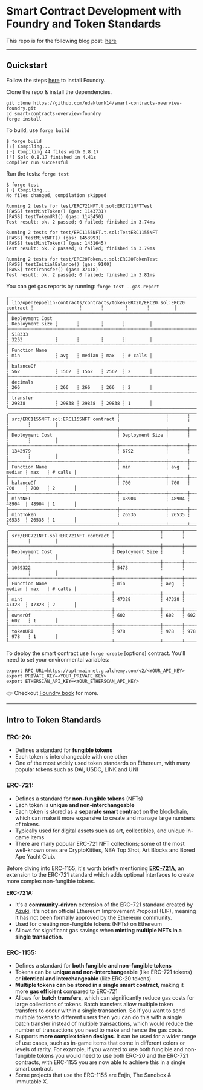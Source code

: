 #  Smart Contract Development with Foundry and Token Standards

This repo is for the following blog post: [here](https://twitter.com/edatweets_/status/1633582752258818048)

---

## Quickstart

Follow the steps [here](https://book.getfoundry.sh/getting-started/installation) to install Foundry.

Clone the repo & install the dependencies.

```
git clone https://github.com/edakturk14/smart-contracts-overview-foundry.git
cd smart-contracts-overview-foundry
forge install
```

To build, use `forge build`

```
$ forge build
[⠆] Compiling...
[⠒] Compiling 44 files with 0.8.17
[⠃] Solc 0.8.17 finished in 4.41s
Compiler run successful
```

Run the tests: `forge test`
```
$ forge test
[⠰] Compiling...
No files changed, compilation skipped

Running 2 tests for test/ERC721NFT.t.sol:ERC721NFTTest
[PASS] testMintToken() (gas: 1143731)
[PASS] testTokenURI() (gas: 1145450)
Test result: ok. 2 passed; 0 failed; finished in 3.74ms

Running 2 tests for test/ERC1155NFT.t.sol:TestERC1155NFT
[PASS] testMintNFT() (gas: 1453993)
[PASS] testMintToken() (gas: 1431645)
Test result: ok. 2 passed; 0 failed; finished in 3.79ms

Running 2 tests for test/ERC20Token.t.sol:ERC20TokenTest
[PASS] testInitialBalance() (gas: 9100)
[PASS] testTransfer() (gas: 37418)
Test result: ok. 2 passed; 0 failed; finished in 3.81ms
```

You can get gas reports by running: `forge test --gas-report`
```
╭───────────────────────────────────────────────────────────────────────────┬─────────────────┬───────┬────────┬───────┬─────────╮
│ lib/openzeppelin-contracts/contracts/token/ERC20/ERC20.sol:ERC20 contract ┆                 ┆       ┆        ┆       ┆         │
╞═══════════════════════════════════════════════════════════════════════════╪═════════════════╪═══════╪════════╪═══════╪═════════╡
│ Deployment Cost                                                           ┆ Deployment Size ┆       ┆        ┆       ┆         │
├╌╌╌╌╌╌╌╌╌╌╌╌╌╌╌╌╌╌╌╌╌╌╌╌╌╌╌╌╌╌╌╌╌╌╌╌╌╌╌╌╌╌╌╌╌╌╌╌╌╌╌╌╌╌╌╌╌╌╌╌╌╌╌╌╌╌╌╌╌╌╌╌╌╌╌┼╌╌╌╌╌╌╌╌╌╌╌╌╌╌╌╌╌┼╌╌╌╌╌╌╌┼╌╌╌╌╌╌╌╌┼╌╌╌╌╌╌╌┼╌╌╌╌╌╌╌╌╌┤
│ 518333                                                                    ┆ 3253            ┆       ┆        ┆       ┆         │
├╌╌╌╌╌╌╌╌╌╌╌╌╌╌╌╌╌╌╌╌╌╌╌╌╌╌╌╌╌╌╌╌╌╌╌╌╌╌╌╌╌╌╌╌╌╌╌╌╌╌╌╌╌╌╌╌╌╌╌╌╌╌╌╌╌╌╌╌╌╌╌╌╌╌╌┼╌╌╌╌╌╌╌╌╌╌╌╌╌╌╌╌╌┼╌╌╌╌╌╌╌┼╌╌╌╌╌╌╌╌┼╌╌╌╌╌╌╌┼╌╌╌╌╌╌╌╌╌┤
│ Function Name                                                             ┆ min             ┆ avg   ┆ median ┆ max   ┆ # calls │
├╌╌╌╌╌╌╌╌╌╌╌╌╌╌╌╌╌╌╌╌╌╌╌╌╌╌╌╌╌╌╌╌╌╌╌╌╌╌╌╌╌╌╌╌╌╌╌╌╌╌╌╌╌╌╌╌╌╌╌╌╌╌╌╌╌╌╌╌╌╌╌╌╌╌╌┼╌╌╌╌╌╌╌╌╌╌╌╌╌╌╌╌╌┼╌╌╌╌╌╌╌┼╌╌╌╌╌╌╌╌┼╌╌╌╌╌╌╌┼╌╌╌╌╌╌╌╌╌┤
│ balanceOf                                                                 ┆ 562             ┆ 1562  ┆ 1562   ┆ 2562  ┆ 2       │
├╌╌╌╌╌╌╌╌╌╌╌╌╌╌╌╌╌╌╌╌╌╌╌╌╌╌╌╌╌╌╌╌╌╌╌╌╌╌╌╌╌╌╌╌╌╌╌╌╌╌╌╌╌╌╌╌╌╌╌╌╌╌╌╌╌╌╌╌╌╌╌╌╌╌╌┼╌╌╌╌╌╌╌╌╌╌╌╌╌╌╌╌╌┼╌╌╌╌╌╌╌┼╌╌╌╌╌╌╌╌┼╌╌╌╌╌╌╌┼╌╌╌╌╌╌╌╌╌┤
│ decimals                                                                  ┆ 266             ┆ 266   ┆ 266    ┆ 266   ┆ 2       │
├╌╌╌╌╌╌╌╌╌╌╌╌╌╌╌╌╌╌╌╌╌╌╌╌╌╌╌╌╌╌╌╌╌╌╌╌╌╌╌╌╌╌╌╌╌╌╌╌╌╌╌╌╌╌╌╌╌╌╌╌╌╌╌╌╌╌╌╌╌╌╌╌╌╌╌┼╌╌╌╌╌╌╌╌╌╌╌╌╌╌╌╌╌┼╌╌╌╌╌╌╌┼╌╌╌╌╌╌╌╌┼╌╌╌╌╌╌╌┼╌╌╌╌╌╌╌╌╌┤
│ transfer                                                                  ┆ 29838           ┆ 29838 ┆ 29838  ┆ 29838 ┆ 1       │
╰───────────────────────────────────────────────────────────────────────────┴─────────────────┴───────┴────────┴───────┴─────────╯
╭────────────────────────────────────────┬─────────────────┬───────┬────────┬───────┬─────────╮
│ src/ERC1155NFT.sol:ERC1155NFT contract ┆                 ┆       ┆        ┆       ┆         │
╞════════════════════════════════════════╪═════════════════╪═══════╪════════╪═══════╪═════════╡
│ Deployment Cost                        ┆ Deployment Size ┆       ┆        ┆       ┆         │
├╌╌╌╌╌╌╌╌╌╌╌╌╌╌╌╌╌╌╌╌╌╌╌╌╌╌╌╌╌╌╌╌╌╌╌╌╌╌╌╌┼╌╌╌╌╌╌╌╌╌╌╌╌╌╌╌╌╌┼╌╌╌╌╌╌╌┼╌╌╌╌╌╌╌╌┼╌╌╌╌╌╌╌┼╌╌╌╌╌╌╌╌╌┤
│ 1342979                                ┆ 6792            ┆       ┆        ┆       ┆         │
├╌╌╌╌╌╌╌╌╌╌╌╌╌╌╌╌╌╌╌╌╌╌╌╌╌╌╌╌╌╌╌╌╌╌╌╌╌╌╌╌┼╌╌╌╌╌╌╌╌╌╌╌╌╌╌╌╌╌┼╌╌╌╌╌╌╌┼╌╌╌╌╌╌╌╌┼╌╌╌╌╌╌╌┼╌╌╌╌╌╌╌╌╌┤
│ Function Name                          ┆ min             ┆ avg   ┆ median ┆ max   ┆ # calls │
├╌╌╌╌╌╌╌╌╌╌╌╌╌╌╌╌╌╌╌╌╌╌╌╌╌╌╌╌╌╌╌╌╌╌╌╌╌╌╌╌┼╌╌╌╌╌╌╌╌╌╌╌╌╌╌╌╌╌┼╌╌╌╌╌╌╌┼╌╌╌╌╌╌╌╌┼╌╌╌╌╌╌╌┼╌╌╌╌╌╌╌╌╌┤
│ balanceOf                              ┆ 700             ┆ 700   ┆ 700    ┆ 700   ┆ 2       │
├╌╌╌╌╌╌╌╌╌╌╌╌╌╌╌╌╌╌╌╌╌╌╌╌╌╌╌╌╌╌╌╌╌╌╌╌╌╌╌╌┼╌╌╌╌╌╌╌╌╌╌╌╌╌╌╌╌╌┼╌╌╌╌╌╌╌┼╌╌╌╌╌╌╌╌┼╌╌╌╌╌╌╌┼╌╌╌╌╌╌╌╌╌┤
│ mintNFT                                ┆ 48904           ┆ 48904 ┆ 48904  ┆ 48904 ┆ 1       │
├╌╌╌╌╌╌╌╌╌╌╌╌╌╌╌╌╌╌╌╌╌╌╌╌╌╌╌╌╌╌╌╌╌╌╌╌╌╌╌╌┼╌╌╌╌╌╌╌╌╌╌╌╌╌╌╌╌╌┼╌╌╌╌╌╌╌┼╌╌╌╌╌╌╌╌┼╌╌╌╌╌╌╌┼╌╌╌╌╌╌╌╌╌┤
│ mintToken                              ┆ 26535           ┆ 26535 ┆ 26535  ┆ 26535 ┆ 1       │
╰────────────────────────────────────────┴─────────────────┴───────┴────────┴───────┴─────────╯
╭──────────────────────────────────────┬─────────────────┬───────┬────────┬───────┬─────────╮
│ src/ERC721NFT.sol:ERC721NFT contract ┆                 ┆       ┆        ┆       ┆         │
╞══════════════════════════════════════╪═════════════════╪═══════╪════════╪═══════╪═════════╡
│ Deployment Cost                      ┆ Deployment Size ┆       ┆        ┆       ┆         │
├╌╌╌╌╌╌╌╌╌╌╌╌╌╌╌╌╌╌╌╌╌╌╌╌╌╌╌╌╌╌╌╌╌╌╌╌╌╌┼╌╌╌╌╌╌╌╌╌╌╌╌╌╌╌╌╌┼╌╌╌╌╌╌╌┼╌╌╌╌╌╌╌╌┼╌╌╌╌╌╌╌┼╌╌╌╌╌╌╌╌╌┤
│ 1039322                              ┆ 5473            ┆       ┆        ┆       ┆         │
├╌╌╌╌╌╌╌╌╌╌╌╌╌╌╌╌╌╌╌╌╌╌╌╌╌╌╌╌╌╌╌╌╌╌╌╌╌╌┼╌╌╌╌╌╌╌╌╌╌╌╌╌╌╌╌╌┼╌╌╌╌╌╌╌┼╌╌╌╌╌╌╌╌┼╌╌╌╌╌╌╌┼╌╌╌╌╌╌╌╌╌┤
│ Function Name                        ┆ min             ┆ avg   ┆ median ┆ max   ┆ # calls │
├╌╌╌╌╌╌╌╌╌╌╌╌╌╌╌╌╌╌╌╌╌╌╌╌╌╌╌╌╌╌╌╌╌╌╌╌╌╌┼╌╌╌╌╌╌╌╌╌╌╌╌╌╌╌╌╌┼╌╌╌╌╌╌╌┼╌╌╌╌╌╌╌╌┼╌╌╌╌╌╌╌┼╌╌╌╌╌╌╌╌╌┤
│ mint                                 ┆ 47328           ┆ 47328 ┆ 47328  ┆ 47328 ┆ 2       │
├╌╌╌╌╌╌╌╌╌╌╌╌╌╌╌╌╌╌╌╌╌╌╌╌╌╌╌╌╌╌╌╌╌╌╌╌╌╌┼╌╌╌╌╌╌╌╌╌╌╌╌╌╌╌╌╌┼╌╌╌╌╌╌╌┼╌╌╌╌╌╌╌╌┼╌╌╌╌╌╌╌┼╌╌╌╌╌╌╌╌╌┤
│ ownerOf                              ┆ 602             ┆ 602   ┆ 602    ┆ 602   ┆ 1       │
├╌╌╌╌╌╌╌╌╌╌╌╌╌╌╌╌╌╌╌╌╌╌╌╌╌╌╌╌╌╌╌╌╌╌╌╌╌╌┼╌╌╌╌╌╌╌╌╌╌╌╌╌╌╌╌╌┼╌╌╌╌╌╌╌┼╌╌╌╌╌╌╌╌┼╌╌╌╌╌╌╌┼╌╌╌╌╌╌╌╌╌┤
│ tokenURI                             ┆ 978             ┆ 978   ┆ 978    ┆ 978   ┆ 1       │
╰──────────────────────────────────────┴─────────────────┴───────┴────────┴───────┴─────────╯
```

To deploy the smart contract use `forge create` [options] contract. You'll need to set your environmental variables:
```
export RPC_URL=https://opt-mainnet.g.alchemy.com/v2/<YOUR_API_KEY>
export PRIVATE_KEY=<YOUR_PRIVATE_KEY>
export ETHERSCAN_API_KEY=<YOUR_ETHERSCAN_API_KEY>
```

👉 Checkout [Foundry book](https://book.getfoundry.sh/) for more.

---

## Intro to Token Standards

### ERC-20:

- Defines a standard for **fungible tokens**
- Each token is interchangeable with one other
- One of the most widely used token standards on Ethereum, with many popular tokens such as DAI, USDC, LINK and UNI


### ERC-721:

- Defines a standard for **non-fungible tokens** (NFTs)
- Each token is **unique and non-interchangeable**
- Each token is stored as a **separate smart contract** on the blockchain, which can make it more expensive to create and manage large numbers of tokens.
- Typically used for digital assets such as art, collectibles, and unique in-game items
- There are many popular ERC-721 NFT collections; some of the most well-known ones are CryptoKitties, NBA Top Shot, Art Blocks and Bored Ape Yacht Club.


Before diving into ERC-1155, it's worth briefly mentioning [**ERC-721A**](https://github.com/chiru-labs/ERC721A), an extension to the ERC-721 standard which adds optional interfaces to create more complex non-fungible tokens.

**ERC-721A:**

- It's a **community-driven** extension of the ERC-721 standard created by [Azuki](https://www.azuki.com/erc721a). It's not an official Ethereum Improvement Proposal (EIP), meaning it has not been formally approved by the Ethereum community.
- Used for creating non-fungible tokens (NFTs) on Ethereum
- Allows for significant gas savings when **minting multiple NFTs in a single transaction.**


### ERC-1155:

- Defines a standard for **both fungible and non-fungible tokens**
- Tokens can be **unique and non-interchangeable** (like ERC-721 tokens) or **identical and interchangeable** (like ERC-20 tokens)
- **Multiple tokens can be stored in a single smart contract**, making it more **gas efficient** compared to ERC-721
- Allows for **batch transfers**, which can significantly reduce gas costs for large collections of tokens. Batch transfers allow multiple token transfers to occur within a single transaction. So if you want to send multiple tokens to different users then you can do this with a single batch transfer instead of multiple transactions, which would reduce the number of transactions you need to make and hence the gas costs.
- Supports **more complex token designs**. It can be used for a wider range of use cases, such as in-game items that come in different colors or levels of rarity. For example, if you wanted to use both fungible and non-fungible tokens you would need to use both ERC-20 and the ERC-721 contracts, with ERC-1155 you are now able to achieve this in a single smart contract.
- Some projects that use the ERC-1155 are Enjin, The Sandbox & Immutable X.